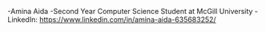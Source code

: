 -Amina Aida
-Second Year Computer Science Student at McGill University
-LinkedIn: https://www.linkedin.com/in/amina-aida-635683252/

<!---
AminaAida/AminaAida is a ✨ special ✨ repository because its `README.md` (this file) appears on your GitHub profile.
You can click the Preview link to take a look at your changes.
--->

